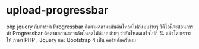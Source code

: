 # upload-progressbar
php jquery กับการทำ Progressbar ติดตามสถานะกันอัพโหลดไฟล์แบบง่ายๆ
วิดีโอนี้จะสอนการทำ Progressbar ติดตามสถานะการอัพโหลดไฟล์แบบง่ายๆ ว่าอัพโหลดเสร็จไปกี่ % แล้วโดยเราจะให้ ภาษา PHP , Jquery และ Bootstrap 4 เป็น คอร์หลักครับผม
